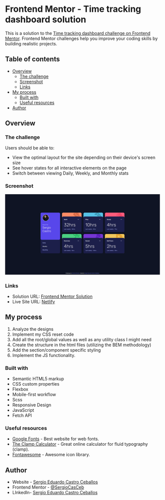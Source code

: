 # Frontend Mentor - Time tracking dashboard solution

This is a solution to the [Time tracking dashboard challenge on Frontend Mentor](https://www.frontendmentor.io/challenges/time-tracking-dashboard-UIQ7167Jw). Frontend Mentor challenges help you improve your coding skills by building realistic projects. 

## Table of contents

- [Overview](#overview)
  - [The challenge](#the-challenge)
  - [Screenshot](#screenshot)
  - [Links](#links)
- [My process](#my-process)
  - [Built with](#built-with)
  - [Useful resources](#useful-resources)
- [Author](#author)

## Overview

### The challenge

Users should be able to:

- View the optimal layout for the site depending on their device's screen size
- See hover states for all interactive elements on the page
- Switch between viewing Daily, Weekly, and Monthly stats

### Screenshot

![solution screenshot](./solution-screenshot.png)

### Links

- Solution URL: [Frontend Mentor Solution](https://your-solution-url.com)
- Live Site URL: [Netlify](https://your-live-site-url.com)

## My process

1. Analyze the designs
2. Implement my CSS reset code
3. Add all the root/global values as well as any utility class I might need
4. Create the structure in the html files (utilizing the BEM methodology)
5. Add the section/component specific styling
6. Implement the JS functionality.

### Built with

- Semantic HTML5 markup
- CSS custom properties
- Flexbox
- Mobile-first workflow
- Scss
- Responsive Design
- JavaScript
- Fetch API

### Useful resources

- [Google Fonts](https://fonts.google.com/) - Best website for web fonts.
- [The Clamp Calculator](https://royalfig.github.io/fluid-typography-calculator/) - Great online calculator for fluid typography (clamp).
- [Fontawesome](https://fontawesome.com/) - Awesome icon library.

## Author

- Website - [Sergio Eduardo Castro Ceballos](https://sergiocas.com/)
- Frontend Mentor - [@SergioCasCeb](https://www.frontendmentor.io/profile/SergioCasCeb)
- LInkedIn- [Sergio Eduardo Castro Ceballos](www.linkedin.com/in/sergio-eduardo-castro-ceballos)

